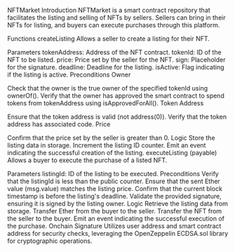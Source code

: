 NFTMarket
Introduction
NFTMarket is a smart contract repository that facilitates the listing and selling of NFTs by sellers. Sellers can bring in their NFTs for listing, and buyers can execute purchases through this platform.

Functions
createListing
Allows a seller to create a listing for their NFT.

Parameters
tokenAddress: Address of the NFT contract.
tokenId: ID of the NFT to be listed.
price: Price set by the seller for the NFT.
sign: Placeholder for the signature.
deadline: Deadline for the listing.
isActive: Flag indicating if the listing is active.
Preconditions
Owner

Check that the owner is the true owner of the specified tokenId using ownerOf().
Verify that the owner has approved the smart contract to spend tokens from tokenAddress using isApprovedForAll().
Token Address

Ensure that the token address is valid (not address(0)).
Verify that the token address has associated code.
Price

Confirm that the price set by the seller is greater than 0.
Logic
Store the listing data in storage.
Increment the listing ID counter.
Emit an event indicating the successful creation of the listing.
executeListing (payable)
Allows a buyer to execute the purchase of a listed NFT.

Parameters
listingId: ID of the listing to be executed.
Preconditions
Verify that the listingId is less than the public counter.
Ensure that the sent Ether value (msg.value) matches the listing price.
Confirm that the current block timestamp is before the listing's deadline.
Validate the provided signature, ensuring it is signed by the listing owner.
Logic
Retrieve the listing data from storage.
Transfer Ether from the buyer to the seller.
Transfer the NFT from the seller to the buyer.
Emit an event indicating the successful execution of the purchase.
Onchain Signature
Utilizes user address and smart contract address for security checks, leveraging the OpenZeppelin ECDSA.sol library for cryptographic operations.
